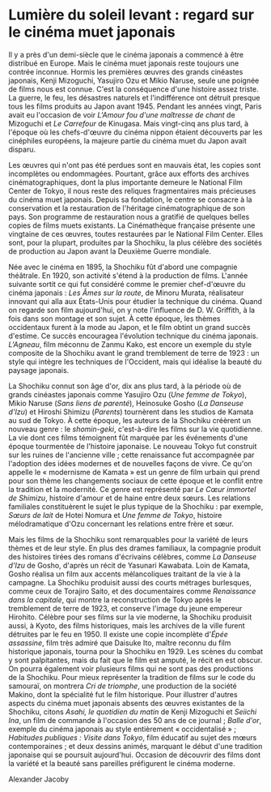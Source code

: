 # Lumière du soleil levant : regard sur le cinéma muet japonais

Il y a près d'un demi-siècle que le cinéma japonais a commencé à être distribué en Europe. Mais le cinéma muet japonais reste toujours une contrée inconnue. Hormis les premières œuvres des grands cinéastes japonais, Kenji Mizoguchi, Yasujiro Ozu et Mikio Naruse, seule une poignée de films nous est connue. C'est la conséquence d'une histoire assez triste. La guerre, le feu, les désastres naturels et l'indifférence ont détruit presque tous les films produits au Japon avant 1945. Pendant les années vingt, Paris avait eu l'occasion de voir _L'Amour fou d'une maîtresse de chant_ de Mizoguchi et _Le Carrefour_ de Kinugasa. Mais vingt-cinq ans plus tard, à l'époque où les chefs-d'œuvre du cinéma nippon étaient découverts par les cinéphiles européens, la majeure partie du cinéma muet du Japon avait disparu.

Les œuvres qui n'ont pas été perdues sont en mauvais état, les copies sont incomplètes ou endommagées. Pourtant, grâce aux efforts des archives cinématographiques, dont la plus importante demeure le National Film Center de Tokyo, il nous reste des reliques fragmentaires mais précieuses du cinéma muet japonais. Depuis sa fondation, le centre se consacre à la conservation et la restauration de l'héritage cinématographique de son pays. Son programme de restauration nous a gratifié de quelques belles copies de films muets existants. La Cinémathèque française présente une vingtaine de ces œuvres, toutes restaurées par le National Film Center. Elles sont, pour la plupart, produites par la Shochiku, la plus célèbre des sociétés de production au Japon avant la Deuxième Guerre mondiale.

Née avec le cinéma en 1895, la Shochiku fût d'abord une compagnie théâtrale. En 1920, son activité s'étend à la production de films. L'année suivante sortit ce qui fut considéré comme le premier chef-d'œuvre du cinéma japonais : _Les Âmes sur la route_, de Minoru Murata, réalisateur innovant qui alla aux États-Unis pour étudier la technique du cinéma. Quand on regarde son film aujourd'hui, on y note l'influence de D. W. Griffith, à la fois dans son montage et son sujet. À cette époque, les thèmes occidentaux furent à la mode au Japon, et le film obtint un grand succès d'estime. Ce succès encouragea l'évolution technique du cinéma japonais. _L'Agneau_, film méconnu de Zanmu Kako, est encore un exemple du style composite de la Shochiku avant le grand tremblement de terre de 1923 : un style qui intègre les techniques de l'Occident, mais qui idéalise la beauté du paysage japonais.

La Shochiku connut son âge d'or, dix ans plus tard, à la période où de grands cinéastes japonais comme Yasujiro Ozu (_Une femme de Tokyo_), Mikio Naruse (_Sans liens de parenté_), Heinosuke Gosho (_La Danseuse d'Izu_) et Hiroshi Shimizu (_Parents_) tournèrent dans les studios de Kamata au sud de Tokyo. À cette époque, les auteurs de la Shochiku créèrent un nouveau genre : le _shomin-geki_, c'est-à-dire les films sur la vie quotidienne. La vie dont ces films témoignent fût marquée par les événements d'une époque tourmentée de l'histoire japonaise. Le nouveau Tokyo fut construit sur les ruines de l'ancienne ville ; cette renaissance fut accompagnée par l'adoption des idées modernes et de nouvelles façons de vivre. Ce qu'on appelle le « modernisme de Kamata » est un genre de film urbain qui prend pour son thème les changements sociaux de cette époque et le conflit entre la tradition et la modernité. Ce genre est représenté par _Le Cœur immortel de Shimizu_, histoire d'amour et de haine entre deux sœurs. Les relations familiales constituèrent le sujet le plus typique de la Shochiku : par exemple, _Sœurs de lait_ de Hotei Nomura et _Une femme de Tokyo_, histoire mélodramatique d'Ozu concernant les relations entre frère et sœur.

Mais les films de la Shochiku sont remarquables pour la variété de leurs thèmes et de leur style. En plus des drames familiaux, la compagnie produit des histoires tirées des romans d'écrivains célèbres, comme _La Danseuse d'Izu_ de Gosho, d'après un récit de Yasunari Kawabata. Loin de Kamata, Gosho réalisa un film aux accents mélancoliques traitant de la vie à la campagne. La Shochiku produisit aussi des courts métrages burlesques, comme ceux de Torajiro Saito, et des documentaires comme _Renaissance dans la capitale_, qui montre la reconstruction de Tokyo après le tremblement de terre de 1923, et conserve l'image du jeune empereur Hirohito. Célèbre pour ses films sur la vie moderne, la Shochiku produisit aussi, à Kyoto, des films historiques, mais les archives de la ville furent détruites par le feu en 1950. Il existe une copie incomplète d'_Épée assassine_, film très admiré que Daisuke Ito, maître reconnu du film historique japonais, tourna pour la Shochiku en 1929. Les scènes du combat y sont palpitantes, mais du fait que le film est amputé, le récit en est obscur. On pourra également voir plusieurs films qui ne sont pas des productions de la Shochiku. Pour mieux représenter la tradition de films sur le code du samouraï, on montrera _Cri de triomphe_, une production de la société Makino, dont la spécialité fut le film historique. Pour illustrer d'autres aspects du cinéma muet japonais absents des œuvres existantes de la Shochiku, citons _Asahi, le quotidien du matin_ de Kenji Mizoguchi et _Seiichi Ina_, un film de commande à l'occasion des 50 ans de ce journal ; _Balle d'or_, exemple du cinéma japonais au style entièrement « occidentalisé » ; _Habitudes publiques : Visite dans Tokyo_, film éducatif au sujet des mœurs contemporaines ; et deux dessins animés, marquant le début d'une tradition japonaise qui se poursuit aujourd'hui. Occasion de découvrir des films dont la variété et la beauté sans pareilles préfigurent le cinéma moderne.

Alexander Jacoby
